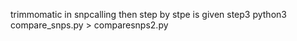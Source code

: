 trimmomatic in snpcalling then step by stpe is given
step3 
python3 compare_snps.py > comparesnps2.py

